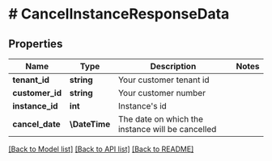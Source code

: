 # # CancelInstanceResponseData

## Properties

Name | Type | Description | Notes
------------ | ------------- | ------------- | -------------
**tenant_id** | **string** | Your customer tenant id |
**customer_id** | **string** | Your customer number |
**instance_id** | **int** | Instance&#39;s id |
**cancel_date** | **\DateTime** | The date on which the instance will be cancelled |

[[Back to Model list]](../../README.md#models) [[Back to API list]](../../README.md#endpoints) [[Back to README]](../../README.md)
